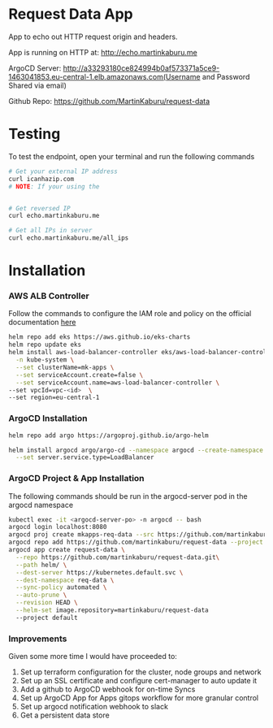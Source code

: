 # Request Data App
App to echo out HTTP request origin and headers.

App is running on HTTP at: http://echo.martinkaburu.me

ArgoCD Server: http://a33293180ce824994b0af573371a5ce9-1463041853.eu-central-1.elb.amazonaws.com(Username and Password Shared via email)

Github Repo: https://github.com/MartinKaburu/request-data

# Testing
To test the endpoint, open your terminal and run the following commands
```Bash
# Get your external IP address
curl icanhazip.com
# NOTE: If your using the 


# Get reversed IP
curl echo.martinkaburu.me

# Get all IPs in server
curl echo.martinkaburu.me/all_ips
```


# Installation
### AWS ALB Controller
Follow the commands to configure the IAM role and policy on the official documentation [here](https://docs.aws.amazon.com/eks/latest/userguide/aws-load-balancer-controller.html)
```Bash
helm repo add eks https://aws.github.io/eks-charts
helm repo update eks
helm install aws-load-balancer-controller eks/aws-load-balancer-controller \
  -n kube-system \
  --set clusterName=mk-apps \
  --set serviceAccount.create=false \
  --set serviceAccount.name=aws-load-balancer-controller \
--set vpcId=vpc-<id>  \
--set region=eu-central-1

```


### ArgoCD Installation
```Bash
helm repo add argo https://argoproj.github.io/argo-helm

helm install argocd argo/argo-cd --namespace argocd --create-namespace \
  --set server.service.type=LoadBalancer 
```


### ArgoCD Project & App Installation
The following commands should be run in the argocd-server pod in the argocd namespace
```Bash
kubectl exec -it <argocd-server-po> -n argocd -- bash
argocd login localhost:8080
argocd proj create mkapps-req-data --src https://github.com/martinkaburu/request-data.git --dest https://kubernetes.default.svc,namespace=default
argocd repo add https://github.com/martinkaburu/request-data --project default
argocd app create request-data \
  --repo https://github.com/martinkaburu/request-data.git\
  --path helm/ \
  --dest-server https://kubernetes.default.svc \
  --dest-namespace req-data \
  --sync-policy automated \
  --auto-prune \
  --revision HEAD \
  --helm-set image.repository=martinkaburu/request-data
  --project default
```


### Improvements
Given some more time I would have proceeded to:
1. Set up terraform configuration for the cluster, node groups and network
2. Set up an SSL certificate and configure cert-manager to auto update it
3. Add a github to ArgoCD webhook for on-time Syncs
4. Set up ArgoCD App for Apps gitops workflow for more granular control
5. Set up argocd notification webhook to slack
6. Get a persistent data store
